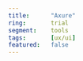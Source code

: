 ```yaml
---
title:      "Axure"
ring:       trial
segment:    tools
tags:       [ux/ui]
featured:   false
---
```

